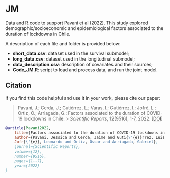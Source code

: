# JM

Data and R code to support Pavani et al (2022). This study explored demographic/socioeconomic and epidemiological factors associated to the duration of lockdowns in Chile.

A description of each file and folder is provided below:

* **short_data.csv**: dataset used in the survival submodel;
* **long_data.csv**: dataset used in the longitudinal submodel;
* **data_description.csv**: description of covariates and their sources;
* **Code_JM.R**: script to load and process data, and run the joint model. 

## Citation

If you find this code helpful and use it in your work, please cite our paper:

> Pavani, J.; Cerda, J.; Gutiérrez, L.; Varas, I.; Gutiérrez, I.; Jofré, L.; Ortiz, O.; Arriagada, G.: Factors associated to the duration of COVID-19 lockdowns in Chile. > *Scientific Reports*, 12(9516), 1-7, 2022. [[DOI](https://doi.org/10.1038/s41598-022-13743-8)]

```bibtex
@article{Pavani2022,
    title={Factors associated to the duration of COVID-19 lockdowns in Chile},
    author={Pavani, Jessica and Cerda, Jaime and Guti{\'{e}}rrez, Luis and Varas, Ines and Guti{\'{e}}rrez, Iv{\'{a}}n} and 
    Jofr{\'{e}}, Leonardo and Ortiz, Oscar and Arriagada, Gabriel},
    journal={Scientific Reports},
    volume={12},
    number={9516},
    pages={1--7},
    year={2022}
}
```
